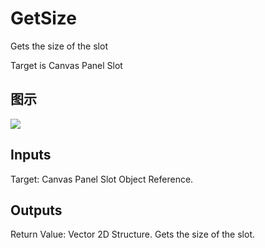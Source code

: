 # GetSize

Gets the size of the slot

Target is Canvas Panel Slot

## 图示

![]($-20221218-19384233.png)

## Inputs

Target: Canvas Panel Slot Object Reference.  

## Outputs

Return Value: Vector 2D Structure. Gets the size of the slot.


